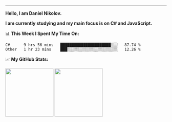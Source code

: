 ---
**Hello, I am Daniel Nikolov.**

**I am currently studying and my main focus is on C# and JavaScript.**

📊 **This Week I Spent My Time On:**
<!--START_SECTION:waka-->
```text
C#      9 hrs 56 mins   ██████████████████████░░░   87.74 % 
Other   1 hr 23 mins    ███░░░░░░░░░░░░░░░░░░░░░░   12.26 % 
```
<!--END_SECTION:waka-->

📈 **My GitHub Stats:**

<p>
  <img height="150em" src="https://github-readme-stats.vercel.app/api?username=kace123&show_icons=true&hide_border=true&&count_private=true&include_all_commits=true" />
  <img height="150em" src="https://github-readme-stats.vercel.app/api/top-langs/?username=kace123&exclude_repo=KNN-Image-Classification&show_icons=true&hide_border=true&layout=compact&langs_count=8s"/>
</p>
